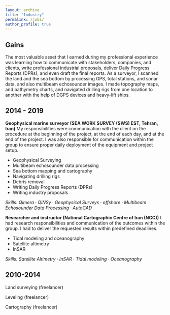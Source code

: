 ```yaml
---
layout: archive
title: "Industry"
permalink: /jobs/
author_profile: true
---
```


## Gains
The most valuable asset that I earned during my professional experience was learning how to communicate with stakeholders, companies, and clients, write professional industrial proposals, deliver Daily Progress Reports (DPRs), and even draft the final reports. As a surveyor, I scanned the land and the sea bottom by processing GPS, total stations, and sonar data, and also multibeam echosounder images. I made topography maps, and bathymetry charts, and navigated drilling rigs from one location to another with the help of DGPS devices and heavy-lift ships.

## 2014 - 2019
**Geophysical marine surveyor (SEA WORK SURVEY (SWS) EST, Tehran, Iran)**
My responsibilities were communication with the client on the procedure at the beginning of the project, at the end of each day, and at the end of the project. I was also responsible for communication within the group to ensure proper daily deployment of the equipment and project setup.
- Geophysical Surveying
- Multibeam echosounder data processing
- Sea bottom mapping and cartography
- Navigating drilling rigs
- Debris removal
- Writing Daily Progress Reports (DPRs)
- Writing industry proposals
  
*Skills: Qimera · QINSy · Geophysical Surveys · offshore · Multibeam Echosounder Data Processing · AutoCAD*
 
 **Researcher and instructor (National Cartographic Centre of Iran (NCC))**
 I had research responsibilities and communication of the outcomes within the group. I had to deliver the requested results within predefined deadlines.
- Tidal modeling and oceanography
- Satellite altimetry
- InSAR
  
*Skills: Satellite Altimetry · InSAR · Tidal modeling · Oceanography*
 
## 2010-2014
Land surveying (freelancer)

Leveling (freelancer)

Cartography (freelancer)
